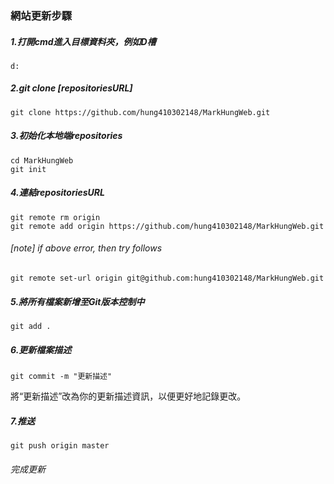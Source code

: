 ### 網站更新步驟

##### 1.打開cmd進入目標資料夾，例如D槽
```
d:
```

##### 2.git clone [repositoriesURL]
```
git clone https://github.com/hung410302148/MarkHungWeb.git
```

##### 3.初始化本地端repositories
```
cd MarkHungWeb
git init
```

##### 4.連結repositoriesURL
```
git remote rm origin
git remote add origin https://github.com/hung410302148/MarkHungWeb.git
```

###### [note] if above error, then try follows
```
git remote set-url origin git@github.com:hung410302148/MarkHungWeb.git
``` 

##### 5.將所有檔案新增至Git版本控制中
```
git add .
```

##### 6.更新檔案描述
```
git commit -m "更新描述"
```
將“更新描述”改為你的更新描述資訊，以便更好地記錄更改。

##### 7.推送
```
git push origin master
```

###### 完成更新


